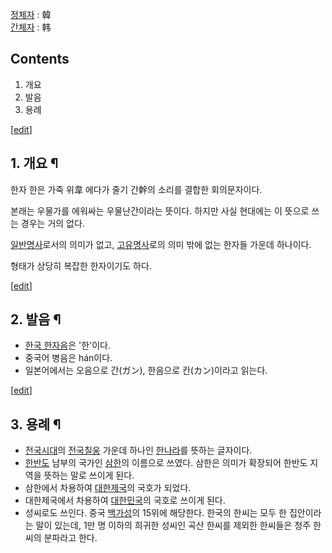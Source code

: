 [정체자](%EC%A0%95%EC%B2%B4%EC%9E%90.md) : 韓  
[간체자](%EA%B0%84%EC%B2%B4%EC%9E%90.md) : 韩  

## Contents

    

1. 개요 
2. 발음 
3. 용례 

[[edit](http://rigvedawiki.net/r1/wiki.php/%E9%9F%93?action=edit&section=1)]

## 1. 개요 ¶

한자 한은 가죽 위韋 에다가 줄기 간幹의 소리를 결합한 회의문자이다.

  

본래는 우물가를 에워싸는 우물난간이라는 뜻이다. 하지만 사실 현대에는 이 뜻으로 쓰는 경우는 거의 없다.

  

[일반명사](%EC%9D%BC%EB%B0%98%EB%AA%85%EC%82%AC.md)로서의 의미가 없고,
[고유명사](%EA%B3%A0%EC%9C%A0%EB%AA%85%EC%82%AC.md)로의 의미 밖에 없는 한자들 가운데 하나이다.

  

형태가 상당히 복잡한 한자이기도 하다.

  

[[edit](http://rigvedawiki.net/r1/wiki.php/%E9%9F%93?action=edit&section=2)]

## 2. 발음 ¶

  * [한국 한자음](%ED%95%9C%EA%B5%AD%20%ED%95%9C%EC%9E%90%EC%9D%8C.md)은 '한'이다.
  * 중국어 병음은 hán이다.
  * 일본어에서는 오음으로 간(ガン), 한음으로 칸(カン)이라고 읽는다.  
  

[[edit](http://rigvedawiki.net/r1/wiki.php/%E9%9F%93?action=edit&section=3)]

## 3. 용례 ¶

  * [전국시대](%EC%A0%84%EA%B5%AD%EC%8B%9C%EB%8C%80.md)의 [전국칠웅](%EC%A0%84%EA%B5%AD%EC%B9%A0%EC%9B%85.md) 가운데 하나인 [한나라](%ED%95%9C%EB%82%98%EB%9D%BC.md)를 뜻하는 글자이다.
  * [한반도](%ED%95%9C%EB%B0%98%EB%8F%84.md) 남부의 국가인 [삼한](%EC%82%BC%ED%95%9C.md)의 이름으로 쓰였다. 삼한은 의미가 확장되어 한반도 지역을 뜻하는 말로 쓰이게 된다.
  * 삼한에서 차용하여 [대한제국](%EB%8C%80%ED%95%9C%EC%A0%9C%EA%B5%AD.md)의 국호가 되었다.
  * 대한제국에서 차용하여 [대한민국](%EB%8C%80%ED%95%9C%EB%AF%BC%EA%B5%AD.md)의 국호로 쓰이게 된다.
  * 성씨로도 쓰인다. 중국 [백가성](%EB%B0%B1%EA%B0%80%EC%84%B1.md)의 15위에 해당한다. 한국의 한씨는 모두 한 집안이라는 말이 있는데, 1만 명 이하의 희귀한 성씨인 곡산 한씨를 제외한 한씨들은 청주 한씨의 분파라고 한다.

